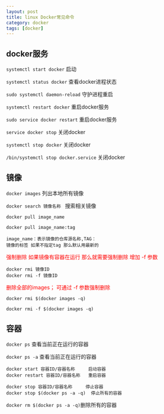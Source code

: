 ```yaml
---
layout: post
title: linux Docker常见命令
category: docker
tags: [docker]
---
```


 
## **docker服务**  
 
```systemctl start docker``` 启动 

```systemctl status docker``` 查看docker进程状态 

```sudo systemctl daemon-reload``` 守护进程重启

```systemctl restart docker``` 重启docker服务 

```sudo service docker restart``` 重启docker服务

```service docker stop``` 关闭docker 

```systemctl stop docker``` 关闭docker

```/bin/systemctl stop docker.service``` 关闭docker 

## **镜像**  

```docker images```  列出本地所有镜像

```docker search 镜像名称 ``` 搜索相关镜像

```
docker pull image_name    

docker pull image_name:tag

image_name：表示镜像的仓库源名称,TAG：
镜像的标签 如果不指定tag 那么默认用最新的
``` 
<font color="red">强制删除 如果镜像有容器在运行  那么就需要强制删除 增加 -f 参数</font> 

    docker rmi 镜像ID
    docker rmi -f 镜像ID
    
<font color="red">删除全部的images； 可通过 -f 参数强制删除</font>

    docker rmi $(docker images -q)
        
    docker rmi -f $(docker images -q)



##  **容器**  

```docker ps``` 查看当前正在运行的容器  

```docker ps -a``` 查看当前正在运行的容器
```
docker start 容器ID/容器名称     启动容器
docker restart 容器ID/容器名称   重启容器
```    
    docker stop 容器ID/容器名称     停止容器
    docker stop $(docker ps -a -q)  停止所有的容器

```docker rm $(docker ps -a -q)```删除所有的容器

